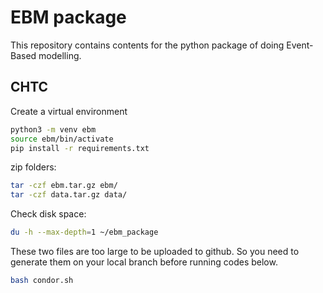 # EBM package 

This repository contains contents for the python package of doing Event-Based modelling. 

## CHTC

Create a virtual environment

```sh
python3 -m venv ebm
source ebm/bin/activate
pip install -r requirements.txt
```

zip folders:

```sh
tar -czf ebm.tar.gz ebm/
tar -czf data.tar.gz data/
```

Check disk space:

```sh
du -h --max-depth=1 ~/ebm_package
```

These two files are too large to be uploaded to github. So you need to generate them on your local branch before running codes below. 

```sh
bash condor.sh
```

